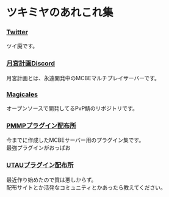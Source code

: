 # ツキミヤのあれこれ集

### [Twitter](https://twitter.com/deceitya)
ツイ廃です。

### [月宮計画Discord](https://discord.gg/c3XCeE9)
月宮計画とは、永遠開発中のMCBEマルチプレイサーバーです。

### [Magicales](https://github.com/deceitya/Magicales)
オープンソースで開発してるPvP鯖のリポジトリです。

### [PMMPプラグイン配布所](/PMMP.md)
今までに作成したMCBEサーバー用のプラグイン集です。  
最強プラグインがおっぱお

### [UTAUプラグイン配布所](/UTAU.md)
最近作り始めたので質は悪しからず。  
配布サイトとか活発なコミュニティとかあったら教えてください。
